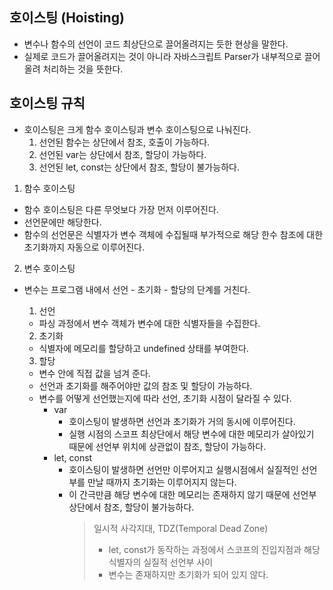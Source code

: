 ## 호이스팅 (Hoisting)

- 변수나 함수의 선언이 코드 최상단으로 끌어올려지는 듯한 현상을 말한다.
- 실제로 코드가 끌어올려지는 것이 아니라 자바스크립트 Parser가 내부적으로 끌어올려 처리하는 것을 뜻한다.

## 호이스팅 규칙

- 호이스팅은 크게 함수 호이스팅과 변수 호이스팅으로 나눠진다.
  1. 선언된 함수는 상단에서 참조, 호출이 가능하다.
  2. 선언된 var는 상단에서 참조, 할당이 가능하다.
  3. 선언된 let, const는 상단에서 참조, 할당이 불가능하다.

1. 함수 호이스팅

- 함수 호이스팅은 다른 무엇보다 가장 먼저 이루어진다.
- 선언문에만 해당한다.
- 함수의 선언문은 식별자가 변수 객체에 수집될때 부가적으로 해당 한수 참조에 대한 초기화까지 자동으로 이루어진다.

2. 변수 호이스팅

- 변수는 프로그램 내에서 선언 - 초기화 - 할당의 단계를 거친다.

  1. 선언

  - 파싱 과정에서 변수 객체가 변수에 대한 식별자들을 수집한다.

  2. 초기화

  - 식별자에 메모리를 할당하고 undefined 상태를 부여한다.

  3. 할당

  - 변수 안에 직접 값을 넘겨 준다.
  - 선언과 초기화를 해주어야만 값의 참조 및 할당이 가능하다.
  - 변수를 어떻게 선언했는지에 따라 선언, 초기화 시점이 달라질 수 있다.
    - var
      - 호이스팅이 발생하면 선언과 초기화가 거의 동시에 이루어진다.
      - 실행 시점의 스코프 최상단에서 해당 변수에 대한 메모리가 살아있기 때문에 선언부 위치에 상관없이 참조, 할당이 가능하다.
    - let, const
      - 호이스팅이 발생하면 선언만 이루어지고 실행시점에서 실질적인 선언부를 만날 때까지 초기화는 이루어지지 않는다.
      - 이 간극만큼 해당 변수에 대한 메모리는 존재하지 않기 때문에 선언부 상단에서 참조, 할당이 불가능하다.
        > 일시적 사각지대, TDZ(Temporal Dead Zone)
        >
        > - let, const가 동작하는 과정에서 스코프의 진입지점과 해당 식별자의 실질적 선언부 사이
        > - 변수는 존재하지만 초기화가 되어 있지 않다.
